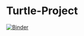 # Turtle-Project

[![Binder](https://mybinder.org/badge_logo.svg)](https://gesis.mybinder.org/binder/v2/gh/Biancabrown/Turtle-Project/1bc1a1905651a41e2c3bab9b9c9fefdbac9ca743=rstudio)

